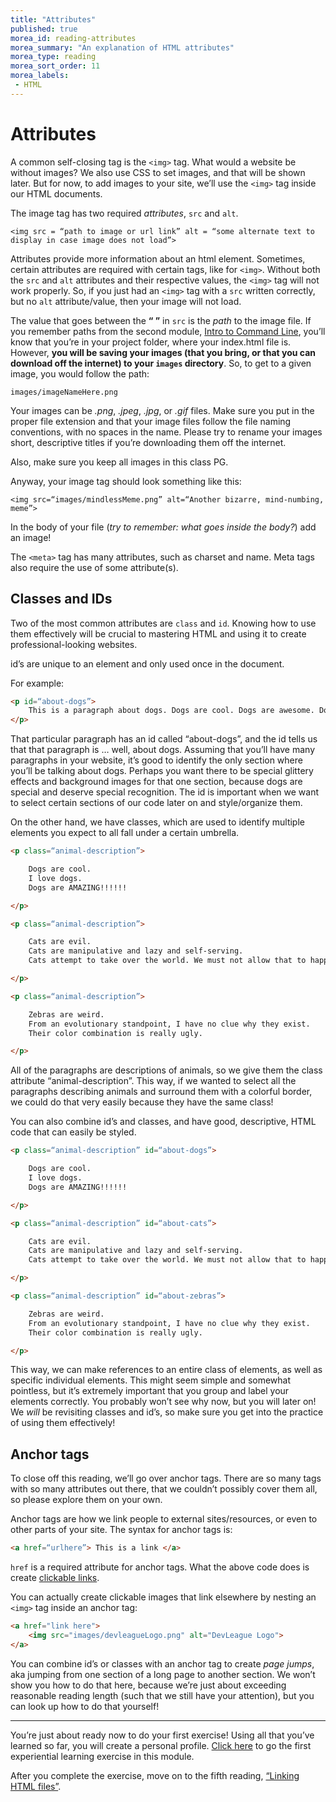 ```yaml
---
title: "Attributes"
published: true
morea_id: reading-attributes
morea_summary: "An explanation of HTML attributes"
morea_type: reading
morea_sort_order: 11
morea_labels:
 - HTML
---
```


# Attributes 

A common self-closing tag is the `<img>` tag. What would a website be without images? We also use CSS to set images, and that will be shown later. But for now, to add images to your site, we’ll use the `<img>` tag inside our HTML documents. 

The image tag has two required _attributes_, `src` and `alt`.

`<img src = “path to image or url link” alt = “some alternate text to display in case image does not load”>`

Attributes provide more information about an html element. Sometimes, certain attributes are required with certain tags, like for `<img>`. Without both the `src` and `alt` attributes and their respective values, the `<img>` tag will not work properly. So, if you just had an `<img>` tag with a `src` written correctly, but no `alt` attribute/value, then your image will not load. 

The value that goes between the **“ ”** in `src` is the _path_ to the image file. If you remember paths from the second module, [Intro to Command Line](https://junior-devleague.github.io/JDLA-Web-Development/modules/intro-to-command-line/), you’ll know that you’re in your project folder, where your index.html file is. However, **you will be saving your images (that you bring, or that you can download off the internet) to your `images` directory**. So, to get to a given image, you would follow the path:

`images/imageNameHere.png`

Your images can be _.png_, _.jpeg_, _.jpg_, or _.gif_ files. Make sure you put in the proper file extension and that your image files follow the file naming conventions, with no spaces in the name. Please try to rename your images short, descriptive titles if you’re downloading them off the internet. 

Also, make sure you keep all images in this class PG. 

Anyway, your image tag should look something like this: 

`<img src=“images/mindlessMeme.png” alt=“Another bizarre, mind-numbing, meme”>`

In the body of your file (_try to remember: what goes inside the body?_) add an image!

The `<meta>` tag has many attributes, such as charset and name. Meta tags also require the use of some attribute(s). 

## Classes and IDs

Two of the most common attributes are `class` and `id`. Knowing how to use them effectively will be crucial to mastering HTML and using it to create professional-looking websites. 

id’s are unique to an element and only used once in the document. 

For example: 

```html
<p id=“about-dogs”> 
	This is a paragraph about dogs. Dogs are cool. Dogs are awesome. Dogs are the best. I love Dogs. Dogs are amazing.
</p>
```

That particular paragraph has an id called “about-dogs”, and the id tells us that that paragraph is … well, about dogs. Assuming that you’ll have many paragraphs in your website, it’s good to identify the only section where you’ll be talking about dogs. Perhaps you want there to be special glittery effects and background images for that one section, because dogs are special and deserve special recognition. The id is important when we want to select certain sections of our code later on and style/organize them. 

On the other hand, we have classes, which are used to identify multiple elements you expect to all fall under a certain umbrella. 

```html
<p class=“animal-description”>

	Dogs are cool.
	I love dogs. 
	Dogs are AMAZING!!!!!!

</p>

<p class=“animal-description”>

	Cats are evil.
	Cats are manipulative and lazy and self-serving. 
	Cats attempt to take over the world. We must not allow that to happen!!

</p>

<p class=“animal-description”>

	Zebras are weird.
	From an evolutionary standpoint, I have no clue why they exist.
	Their color combination is really ugly. 

</p>

```
All of the paragraphs are descriptions of animals, so we give them the class attribute “animal-description”. This way, if we wanted to select all the paragraphs describing animals and surround them with a colorful border, we could do that very easily because they have the same class!

You can also combine id’s and classes, and have good, descriptive, HTML code that can easily be styled. 

```html
<p class=“animal-description” id=“about-dogs”>

	Dogs are cool.
	I love dogs. 
	Dogs are AMAZING!!!!!!

</p>

<p class=“animal-description” id=“about-cats”>

	Cats are evil.
	Cats are manipulative and lazy and self-serving. 
	Cats attempt to take over the world. We must not allow that to happen!!

</p>

<p class=“animal-description” id=“about-zebras”>

	Zebras are weird.
	From an evolutionary standpoint, I have no clue why they exist.
	Their color combination is really ugly. 

</p>

```
This way, we can make references to an entire class of elements, as well as specific individual elements. This might seem simple and somewhat pointless, but it’s extremely important that you group and label your elements correctly. You probably won’t see why now, but you will later on! We _will_ be revisiting classes and id’s, so make sure you get into the practice of using them effectively!

## Anchor tags

To close off this reading, we’ll go over anchor tags. There are so many tags with so many attributes out there, that we couldn’t possibly cover them all, so please explore them on your own. 

Anchor tags are how we link people to external sites/resources, or even to other parts of your site. The syntax for anchor tags is: 

```html
<a href=“urlhere”> This is a link </a>
```
`href` is a required attribute for anchor tags. What the above code does is create [clickable links](https://junior-devleague.github.io/JDLA-Web-Development/). 

You can actually create clickable images that link elsewhere by nesting an `<img>` tag inside an anchor tag:

```html
<a href="link here">
	<img src="images/devleagueLogo.png" alt="DevLeague Logo">
</a>
```

You can combine id’s or classes with an anchor tag to create _page jumps_, aka jumping from one section of a long page to another section. We won’t show you how to do that here, because we’re just about exceeding reasonable reading length (such that we still have your attention), but you can look up how to do that yourself! 

---

You’re just about ready now to do your first exercise! Using all that you’ve learned so far, you will create a personal profile. [Click here](https://junior-devleague.github.io/JDLA-Web-Development/morea/3_Basic_HTML/experience-profile.html) to go the first experiential learning exercise in this module. 

After you complete the exercise, move on to the fifth reading, [“Linking HTML files”](https://junior-devleague.github.io/JDLA-Web-Development/morea/3_Basic_HTML/reading-linking-files.html).

<br>
